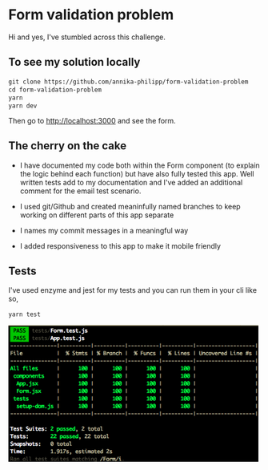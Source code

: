 # Form validation problem

Hi and yes, I've stumbled across this challenge.

## To see my solution locally

```
git clone https://github.com/annika-philipp/form-validation-problem
cd form-validation-problem
yarn 
yarn dev
```

Then go to [http://localhost:3000](http://localhost:3000) and see the form.


## The cherry on the cake

* I have documented my code both within the Form component (to explain the logic behind each function) but have also fully tested this app. Well written tests add to my documentation and I've added an additional comment for the email test scenario. 

* I used git/Github and created meaninfully named branches to keep working on different parts of this app separate
* I names my commit messages in a meaningful way
* I added responsiveness to this app to make it mobile friendly


## Tests

I've used enzyme and jest for my tests and you can run them in your cli like so,

```
yarn test
```

<img src="./public/tests.png" alt="formvalidation test suite passing image" width="500px"/>
